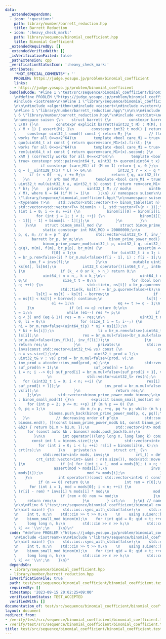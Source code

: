 ```yaml
---
data:
  _extendedDependsOn:
  - icon: ':question:'
    path: library/number/barrett_reduction.hpp
    title: Barrett Reduction
  - icon: ':heavy_check_mark:'
    path: library/sequence/binomial_coefficient.hpp
    title: Binomial Coefficient
  _extendedRequiredBy: []
  _extendedVerifiedWith: []
  _isVerificationFailed: false
  _pathExtension: cpp
  _verificationStatusIcon: ':heavy_check_mark:'
  attributes:
    '*NOT_SPECIAL_COMMENTS*': ''
    PROBLEM: https://judge.yosupo.jp/problem/binomial_coefficient
    links:
    - https://judge.yosupo.jp/problem/binomial_coefficient
  bundledCode: "#line 1 \"test/src/sequence/binomial_coefficient/binomial_coefficient.test.cpp\"\
    \n#define PROBLEM \"https://judge.yosupo.jp/problem/binomial_coefficient\"\n\n\
    #include <iostream>\n\n#line 1 \"library/sequence/binomial_coefficient.hpp\"\n\
    \n\n\n#include <algorithm>\n#include <cassert>\n#include <vector>\n#include <atcoder/math>\n\
    \n#line 1 \"library/number/barrett_reduction.hpp\"\n\n\n\n#include <array>\n#line\
    \ 6 \"library/number/barrett_reduction.hpp\"\n#include <cstdint>\n#include <utility>\n\
    \nnamespace suisen {\n    struct barrett {\n        constexpr barrett() : M(1),\
    \ L(0) {}\n        constexpr explicit barrett(uint32_t M) : M(M), L(uint64_t(-1)\
    \ / M + 1) { assert(M); }\n        constexpr int32_t mod() { return M; }\n   \
    \     constexpr uint32_t umod() const { return M; }\n        // floor(x/M) (correctly\
    \ works for all 0<=x<2^64)\n        template <bool care_M1 = true> constexpr uint64_t\
    \ quo(uint64_t x) const { return quorem<care_M1>(x).first; }\n        // x%M (correctly\
    \ works for all 0<=x<2^64)\n        template <bool care_M1 = true> constexpr uint32_t\
    \ rem(uint64_t x) const { return quorem<care_M1>(x).second; }\n        // { floor(x/M),\
    \ x%M } (correctly works for all 0<=x<2^64)\n        template <bool care_M1 =\
    \ true> constexpr std::pair<uint64_t, uint32_t> quorem(uint64_t x) const {\n \
    \           if constexpr (care_M1) if (M == 1) return { x, 0 };\n            uint64_t\
    \ q = (__uint128_t(x) * L) >> 64;\n            int32_t r = x - q * M;\n      \
    \      if (r < 0) --q, r += M;\n            return { q, uint32_t(r) };\n     \
    \   }\n        // a*b mod M\n        template <bool care_M1 = true> constexpr\
    \ uint32_t mul(uint32_t a, uint32_t b) const { return rem<care_M1>(uint64_t(a)\
    \ * b); }\n    private:\n        uint32_t M; // mod\n        uint64_t L; // ceil(2^K\
    \ / M), where K = 64 (if M != 1)\n    };\n} // namespace suisen\n\n\n\n#line 10\
    \ \"library/sequence/binomial_coefficient.hpp\"\n\nnamespace suisen {\n    template\
    \ <typename T>\n    std::vector<std::vector<T>> binom_table(int n) {\n       \
    \ std::vector<std::vector<T>> binom(n + 1, std::vector<T>(n + 1));\n        for\
    \ (int i = 0; i <= n; ++i) {\n            binom[i][0] = binom[i][i] = 1;\n   \
    \         for (int j = 1; j < i; ++j) {\n                binom[i][j] = binom[i\
    \ - 1][j - 1] + binom[i - 1][j];\n            }\n        }\n        return binom;\n\
    \    }\n\n    struct binom_small_mod {\n        struct binom_prime_power_mod {\n\
    \            static constexpr int MAX_MOD = 20000000;\n\n            uint32_t\
    \ p, q, m; // m = p ^ q\n            std::vector<uint32_t> f, inv_f;\n\n     \
    \       barrett br_p, br_m;\n\n            binom_prime_power_mod() = default;\n\
    \            binom_prime_power_mod(uint32_t p, uint32_t q, uint32_t m): p(p),\
    \ q(q), m(m), f(m), br_p(p), br_m(m) {\n                assert(m <= MAX_MOD);\n\
    \                f[0] = 1;\n                for (uint32_t i = 1; i < m; ++i) f[i]\
    \ = br_p.rem<false>(i) ? br_m.mul<false>(f[i - 1], i) : f[i - 1];\n          \
    \      inv_f = invs(f);\n            }\n\n            mutable uint32_t ns[64],\
    \ ks[64], ls[64];\n            int32_t operator()(int64_t n_, int64_t k_) const\
    \ {\n                if (k_ < 0 or k_ > n_) return 0;\n                \n    \
    \            uint64_t n = n_, k = k_;\n\n                uint64_t e1 = 0, eq =\
    \ 0;\n                size_t t = 0;\n                for (bool borrow = false;\
    \ n; ++t) {\n                    std::tie(n, ns[t]) = br_p.quorem<false>(n);\n\
    \                    std::tie(k, ks[t]) = br_p.quorem<false>(k);\n           \
    \         ls[t] = ns[t] - ks[t] - borrow;\n                    if (not (borrow\
    \ = ns[t] < ks[t] + borrow)) continue;\n                    ls[t] += p;\n    \
    \                e1 += 1;\n                    eq += t >= q - 1;\n           \
    \     }\n                if (e1 >= q) return 0;\n\n                uint32_t res\
    \ = 1;\n                while (e1--) res *= p;\n                if ((p != 2 or\
    \ q < 3) and (eq & 1)) res = m - res;\n\n                uint32_t ni = 0, ki =\
    \ 0, li = 0;\n                for (size_t i = t; i--;) {\n                   \
    \ ni = br_m.rem<false>(uint64_t(p) * ni + ns[i]);\n                    ki = br_m.rem<false>(uint64_t(p)\
    \ * ki + ks[i]);\n                    li = br_m.rem<false>(uint64_t(p) * li +\
    \ ls[i]);\n                    res = br_m.mul<false>(br_m.mul<false>(res, f[ni]),\
    \ br_m.mul<false>(inv_f[ki], inv_f[li]));\n                }\n               \
    \ return res;\n            }\n        private:\n            std::vector<uint32_t>\
    \ invs(const std::vector<uint32_t>& vs) const {\n                const uint32_t\
    \ n = vs.size();\n\n                uint32_t prod = 1;\n                for (const\
    \ uint32_t& v : vs) prod = br_m.mul<false>(prod, v);\n                uint32_t\
    \ inv_prod = atcoder::inv_mod(prod, m);\n\n                std::vector<uint32_t>\
    \ suf_prod(n + 1);\n                suf_prod[n] = 1;\n                for (uint32_t\
    \ i = n; i --> 0;) suf_prod[i] = br_m.mul<false>(suf_prod[i + 1], vs[i]);\n  \
    \              \n                std::vector<uint32_t> res(n);\n             \
    \   for (uint32_t i = 0; i < n; ++i) {\n                    res[i] = br_m.mul<false>(inv_prod,\
    \ suf_prod[i + 1]);\n                    inv_prod = br_m.mul<false>(inv_prod,\
    \ vs[i]);\n                }\n                return res;\n            }\n   \
    \     };\n\n        std::vector<binom_prime_power_mod> binoms;\n\n        binom_small_mod()\
    \ : binom_small_mod(1) {}\n        explicit binom_small_mod(int m) {\n       \
    \     for (int p = 2; p <= m; ++p) if (m % p == 0) {\n                int q =\
    \ 0, pq = 1;\n                do m /= p, ++q, pq *= p; while (m % p == 0);\n \
    \               binoms.push_back(binom_prime_power_mod(p, q, pq));\n         \
    \   }\n            // decreasing order of p^q\n            std::sort(binoms.begin(),\
    \ binoms.end(), [](const binom_prime_power_mod& b1, const binom_prime_power_mod\
    \ &b2) { return b1.m > b2.m; });\n            std::vector<int> mods;\n       \
    \     for (const auto &b : binoms) mods.push_back(b.m);\n            crt = crt_(std::move(mods));\n\
    \        }\n\n        int operator()(long long n, long long k) const {\n     \
    \       const int l = binoms.size();\n            std::vector<int> rs(l);\n  \
    \          for (int i = 0; i < l; ++i) rs[i] = binoms[i](n, k);\n            return\
    \ crt(rs);\n        }\n    private:\n        struct crt_ {\n            int n;\n\
    \            std::vector<int> mods, invs;\n            crt_() = default;\n   \
    \         crt_(std::vector<int> &&m) : n(m.size()), mods(std::move(m)), invs(n)\
    \ {\n                if (n) for (int i = 1, mod = mods[0]; i < n; ++i) {\n   \
    \                 assert(mod > mods[i]);\n                    invs[i] = atcoder::inv_mod(mod,\
    \ mods[i]);\n                    mod *= mods[i];\n                }\n        \
    \    }\n            int operator()(const std::vector<int>& r) const {\n      \
    \          if (n == 0) return 0;\n                int rem = r[0];\n          \
    \      for (int i = 1, mod = mods[0]; i < n; ++i) {\n                    rem +=\
    \ (r[i] - rem) * invs[i] % mods[i] * mod;\n                    mod *= mods[i];\n\
    \                    if (rem < 0) rem += mod;\n                }\n           \
    \     return rem;\n            }\n        } crt;\n    };\n} // namespace suisen\n\
    \n\n\n#line 6 \"test/src/sequence/binomial_coefficient/binomial_coefficient.test.cpp\"\
    \n\nint main() {\n    std::ios::sync_with_stdio(false);\n    std::cin.tie(nullptr);\n\
    \n    int t, m;\n    std::cin >> t >> m;\n    \n    using suisen::binom_small_mod;\n\
    \n    binom_small_mod binom(m);\n    for (int qid = 0; qid < t; ++qid) {\n   \
    \     long long n, k;\n        std::cin >> n >> k;\n        std::cout << binom(n,\
    \ k) << '\\n';\n    }\n}\n"
  code: "#define PROBLEM \"https://judge.yosupo.jp/problem/binomial_coefficient\"\n\
    \n#include <iostream>\n\n#include \"library/sequence/binomial_coefficient.hpp\"\
    \n\nint main() {\n    std::ios::sync_with_stdio(false);\n    std::cin.tie(nullptr);\n\
    \n    int t, m;\n    std::cin >> t >> m;\n    \n    using suisen::binom_small_mod;\n\
    \n    binom_small_mod binom(m);\n    for (int qid = 0; qid < t; ++qid) {\n   \
    \     long long n, k;\n        std::cin >> n >> k;\n        std::cout << binom(n,\
    \ k) << '\\n';\n    }\n}"
  dependsOn:
  - library/sequence/binomial_coefficient.hpp
  - library/number/barrett_reduction.hpp
  isVerificationFile: true
  path: test/src/sequence/binomial_coefficient/binomial_coefficient.test.cpp
  requiredBy: []
  timestamp: '2023-09-15 20:02:25+09:00'
  verificationStatus: TEST_ACCEPTED
  verifiedWith: []
documentation_of: test/src/sequence/binomial_coefficient/binomial_coefficient.test.cpp
layout: document
redirect_from:
- /verify/test/src/sequence/binomial_coefficient/binomial_coefficient.test.cpp
- /verify/test/src/sequence/binomial_coefficient/binomial_coefficient.test.cpp.html
title: test/src/sequence/binomial_coefficient/binomial_coefficient.test.cpp
---
```

